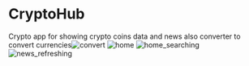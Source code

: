# CryptoHub
Crypto app for showing crypto coins data and news also converter to convert currencies![convert](https://user-images.githubusercontent.com/88928420/218778990-4f54a108-b203-4b7e-91fe-9d560321e30c.png)
![home](https://user-images.githubusercontent.com/88928420/218778992-9bb1dbfc-5812-4e4b-a180-f187f3c2b3cf.png)
![home_searching](https://user-images.githubusercontent.com/88928420/218779000-3d5cdf8d-474f-4e08-9aba-337a3ce40141.png)
![news_refreshing](https://user-images.githubusercontent.com/88928420/218779007-b8f0f426-b619-47d6-8fd0-8239818b7c17.png)

